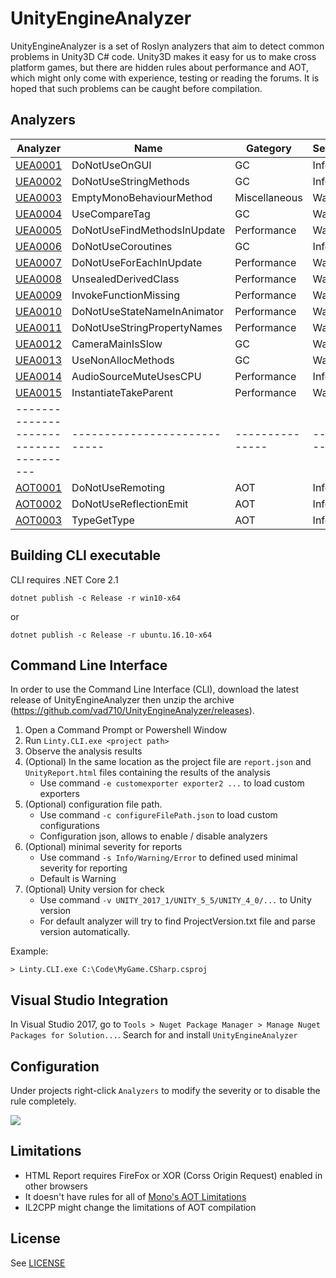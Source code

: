 UnityEngineAnalyzer
===================

UnityEngineAnalyzer is a set of Roslyn analyzers that aim to detect common problems in Unity3D C# code. Unity3D makes it easy for us to make cross platform games, but there are hidden rules about performance and AOT, which might only come with experience, testing or reading the forums. It is hoped that such problems can be caught before compilation.

Analyzers
---------------------

| Analyzer                               | Name                       | Gategory       | Severity    |
| -------------------------------------- | -------------------------- | ---------------| ------------|
| [UEA0001](Documents/analyzers/UEA0001) |DoNotUseOnGUI               | GC             |Info         |
| [UEA0002](Documents/analyzers/UEA0002) |DoNotUseStringMethods       | GC             |Info         |
| [UEA0003](Documents/analyzers/UEA0003) |EmptyMonoBehaviourMethod    | Miscellaneous  |Warning      |
| [UEA0004](Documents/analyzers/UEA0004) |UseCompareTag               | GC             |Warning      |
| [UEA0005](Documents/analyzers/UEA0005) |DoNotUseFindMethodsInUpdate | Performance    |Warning      |
| [UEA0006](Documents/analyzers/UEA0006) |DoNotUseCoroutines          | GC             |Info         |
| [UEA0007](Documents/analyzers/UEA0007) |DoNotUseForEachInUpdate     | Performance    |Warning      |
| [UEA0008](Documents/analyzers/UEA0008) |UnsealedDerivedClass        | Performance    |Warning      |
| [UEA0009](Documents/analyzers/UEA0009) |InvokeFunctionMissing       | Performance    |Warning      |
| [UEA0010](Documents/analyzers/UEA0010) |DoNotUseStateNameInAnimator | Performance    |Warning      |
| [UEA0011](Documents/analyzers/UEA0011) |DoNotUseStringPropertyNames | Performance    |Warning      |
| [UEA0012](Documents/analyzers/UEA0012) |CameraMainIsSlow            | GC             |Warning      |
| [UEA0013](Documents/analyzers/UEA0013) |UseNonAllocMethods          | GC             |Warning      |
| [UEA0014](Documents/analyzers/UEA0014) |AudioSourceMuteUsesCPU      | Performance    |Info         |
| [UEA0015](Documents/analyzers/UEA0015) |InstantiateTakeParent       | Performance    |Warning      |
| -------------------------------------- |----------------------------|--------------- | ----------- |
| [AOT0001](Documents/analyzers/AOT0001) |DoNotUseRemoting            | AOT            |Info         |
| [AOT0002](Documents/analyzers/AOT0002) |DoNotUseReflectionEmit      | AOT            |Info         |
| [AOT0003](Documents/analyzers/AOT0003) |TypeGetType                 | AOT            |Info         |

Building CLI executable
---------------------

CLI requires .NET Core 2.1

```
dotnet publish -c Release -r win10-x64
```
or
```
dotnet publish -c Release -r ubuntu.16.10-x64
```

Command Line Interface
---------------------

In order to use the Command Line Interface (CLI), download the latest release of UnityEngineAnalyzer then unzip the archive (https://github.com/vad710/UnityEngineAnalyzer/releases).

1. Open a Command Prompt or Powershell Window
1. Run `Linty.CLI.exe <project path>`
1. Observe the analysis results
1. (Optional) In the same location as the project file are `report.json` and `UnityReport.html` files containing the results of the analysis
    * Use command `-e customexporter exporter2 ...` to load custom exporters
1. (Optional) configuration file path.
    * Use command `-c configureFilePath.json` to load custom configurations
	* Configuration json, allows to enable / disable analyzers
1. (Optional) minimal severity for reports
	* Use command `-s Info/Warning/Error` to defined used minimal severity for reporting
	* Default is Warning
1.	(Optional) Unity version for check
	* Use command `-v UNITY_2017_1/UNITY_5_5/UNITY_4_0/...` to Unity version
	* For default analyzer will try to find ProjectVersion.txt file and parse version automatically.

Example:

`> Linty.CLI.exe C:\Code\MyGame.CSharp.csproj` 


Visual Studio Integration
-------------------------

In Visual Studio 2017, go to `Tools > Nuget Package Manager > Manage Nuget Packages for Solution...`. Search for and install `UnityEngineAnalyzer`

Configuration
-------------

Under projects right-click `Analyzers` to modify the severity or to disable the rule completely.

![](https://raw.githubusercontent.com/meng-hui/UnityEngineAnalyzer/master/Documents/configuration.png)

Limitations
-----------

- HTML Report requires FireFox or XOR (Corss Origin Request) enabled in other browsers
- It doesn't have rules for all of [Mono's AOT Limitations](https://developer.xamarin.com/guides/ios/advanced_topics/limitations/)
- IL2CPP might change the limitations of AOT compilation

License
-------

See [LICENSE](https://raw.githubusercontent.com/meng-hui/UnityEngineAnalyzer/master/LICENSE)
